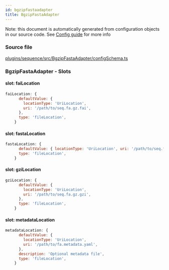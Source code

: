 ```yaml
---
id: bgzipfastaadapter
title: BgzipFastaAdapter
---
```


Note: this document is automatically generated from configuration objects in our
source code. See [Config guide](/docs/config_guide) for more info

### Source file

[plugins/sequence/src/BgzipFastaAdapter/configSchema.ts](https://github.com/GMOD/jbrowse-components/blob/main/plugins/sequence/src/BgzipFastaAdapter/configSchema.ts)

### BgzipFastaAdapter - Slots

#### slot: faiLocation

```js
faiLocation: {
      defaultValue: {
        locationType: 'UriLocation',
        uri: '/path/to/seq.fa.gz.fai',
      },
      type: 'fileLocation',
    }
```

#### slot: fastaLocation

```js
fastaLocation: {
      defaultValue: { locationType: 'UriLocation', uri: '/path/to/seq.fa.gz' },
      type: 'fileLocation',
    }
```

#### slot: gziLocation

```js
gziLocation: {
      defaultValue: {
        locationType: 'UriLocation',
        uri: '/path/to/seq.fa.gz.gzi',
      },
      type: 'fileLocation',
    }
```

#### slot: metadataLocation

```js
metadataLocation: {
      defaultValue: {
        locationType: 'UriLocation',
        uri: '/path/to/fa.metadata.yaml',
      },
      description: 'Optional metadata file',
      type: 'fileLocation',
    }
```
